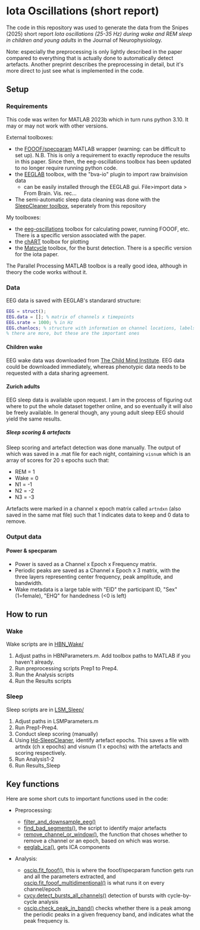 # Iota Oscillations (short report)

The code in this repository was used to generate the data from the Snipes (2025) short report *Iota oscillations (25-35 Hz) during wake and REM sleep in children and young adults* in the Journal of Neurophysiology.

Note: especially the preprocessing is only lightly described in the paper compared to everything that is actually done to automatically detect artefacts. Another preprint describes the preprocessing in detail, but it's more direct to just see what is implemented in the code.

## Setup

### Requirements
This code was writen for MATLAB 2023b which in turn runs python 3.10. It may or may not work with other versions.

External toolboxes:
- the [FOOOF/specparam](https://github.com/fooof-tools/fooof_mat) MATLAB wrapper (warning: can be difficult to set up). N.B. This is only a requirement to exactly reproduce the results in this paper. Since then, the eeg-oscillations toolbox has been updated to no longer require running python code.
- the [EEGLAB](https://sccn.ucsd.edu/eeglab/download.php) toolbox, with the "bva-io" plugin to import raw brainvision data  
    - can be easily installed through the EEGLAB gui. File>import data > From Brain. Vis. rec...
- The semi-automatic sleep data cleaning was done with the [SleepCleaner toolbox](https://github.com/HuberSleepLab/Hd-SleepCleaner), seperately from this repository

My toolboxes:
- the [eeg-oscillations](https://github.com/snipeso/eeg-oscillations) toolbox for calculating power, running FOOOF, etc. There is a specific version associated with the paper.
- the [chART](https://github.com/snipeso/chart) toolbox for plotting
- the [Matcycle](https://github.com/hubersleeplab/matcycle) toolbox, for the burst detection. There is a specific version for the iota paper.


The Parallel Processing MATLAB toolbox is a really good idea, although in theory the code works without it.

### Data
EEG data is saved with EEGLAB's standarard structure:

```matlab
EEG = struct();
EEG.data = []; % matrix of channels x timepoints
EEG.srate = 1000; % in Hz
EEG.chanlocs; % structure with information on channel locations, labels, etc. important for plotting topographies
% there are more, but these are the important ones

```

#### Children wake
EEG wake data was downloaded from [The Child Mind Institute](https://fcon_1000.projects.nitrc.org/indi/cmi_healthy_brain_network/index.html). EEG data could be downloaded immediately, whereas phenotypic data needs to be requested with a data sharing agreement. 


#### Zurich adults
EEG sleep data is available upon request. I am in the process of figuring out where to put the whole dataset together online, and so eventually it will also be freely available. In general though, any young adult sleep EEG should yield the same results.

##### Sleep scoring & artefacts
Sleep scoring and artefact detection was done manually. The output of which was saved in a .mat file for each night, containing `visnum` which is an array of scores for 20 s epochs such that:
- REM = 1
- Wake = 0
- N1 = -1
- N2 = -2
- N3 = -3

Artefacts were marked in a channel x epoch matrix called `artndxn` (also saved in the same mat file) such that 1 indicates data to keep and 0 data to remove.

### Output data
#### Power & specparam
- Power is saved as a Channel x Epoch x Frequency matrix.
- Periodic peaks are saved as a Channel x Epoch x 3 matrix, with the three layers representing center frequency, peak amplitude, and bandwidth.
- Wake metadata is a large table with "EID" the participant ID, "Sex" (1=female), "EHQ" for handedness (<0 is left)

## How to run 

### Wake

Wake scripts are in [HBN_Wake/](./HBN_Wake/)

1. Adjust paths in HBNParameters.m. Add toolbox paths to MATLAB if you haven't already.
2. Run preprocessing scripts Prep1 to Prep4.
3. Run the Analysis scripts
4. Run the Results scripts

### Sleep
Sleep scripts are in [LSM_Sleep/](./LSM_Sleep/)

1. Adjust paths in LSMParameters.m
2. Run Prep1-Prep4.
3. Conduct sleep scoring (manually)
4. Using [Hd-SleepCleaner](https://github.com/snipeso/Hd-SleepCleaner/), identify artefact epochs. This saves a file with artndx (ch x epochs) and visnum (1 x epochs) with the artefacts and scoring respectively. 
5. Run Analysis1-2
6. Run Results_Sleep

## Key functions
Here are some short cuts to important functions used in the code:

- Preprocessing: 
    - [filter_and_downsample_eeg()](./functions/eeg_preprocessing/filter_and_downsample_eeg.m)
    - [find_bad_segments()](./functions/eeg_preprocessing/find_bad_segments.m), the script to identify major artefacts
    - [remove_channel_or_window()](./functions/eeg_preprocessing/remove_channel_or_window.m), the function that choses whether to remove a channel or an epoch, based on which was worse.
    - [eeglab_ica()](./functions/eeg_preprocessing/eeglab_ica.m), gets ICA components

- Analysis:
    - [oscip.fit_fooof()](https://github.com/snipeso/eeg-oscillations/blob/main/%2Boscip/fit_fooof.m), this is where the fooof/specparam function gets run and all the parameters extracted, and [oscip.fit_fooof_multidimentional()](https://github.com/snipeso/eeg-oscillations/blob/main/%2Boscip/fit_fooof_multidimentional.m) is what runs it on every channel/epoch
    - [cycy.detect_bursts_all_channels()](https://github.com/HuberSleepLab/Matcycle/blob/main/%2Bcycy/detect_bursts_all_channels.m) detection of bursts with cycle-by-cycle analysis
    - [oscip.check_peak_in_band()](https://github.com/snipeso/eeg-oscillations/blob/main/%2Boscip/check_peak_in_band.m) checks whether there is a peak among the periodic peaks in a given frequency band, and indicates what the peak frequency is.
